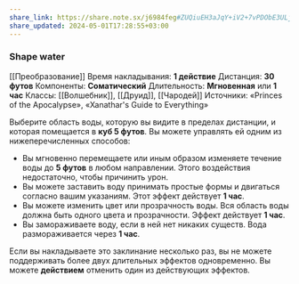 ```yaml
---
share_link: https://share.note.sx/j6984feg#ZUQiuEH3aJqY+iV2+7vPDObE3ULj8anC1NERdyAmv0w
share_updated: 2024-05-01T17:28:55+03:00
---
```

### Shape water
[[Преобразование]]
Время накладывания: **1 действие**
Дистанция: **30 футов**
Компоненты: **Соматический**
Длительность: **Мгновенная** или **1 час**
Классы: [[Волшебник]], [[Друид]], [[Чародей]]
Источники: «Princes of the Apocalypse», «Xanathar's Guide to Everything»

Выберите область воды, которую вы видите в пределах дистанции, и которая помещается в **куб 5 футов**. Вы можете управлять ей одним из нижеперечисленных способов:

- Вы мгновенно перемещаете или иным образом изменяете течение воды до **5 футов** в любом направлении. Этого воздействия недостаточно, чтобы причинить урон.
- Вы можете заставить воду принимать простые формы и двигаться согласно вашим указаниям. Этот эффект действует **1 час**.
- Вы можете изменить цвет или прозрачность воды. Вся область воды должна быть одного цвета и прозрачности. Эффект действует **1 час**.
- Вы замораживаете воду, если в ней нет никаких существ. Вода размораживается через **1 час**.

Если вы накладываете это заклинание несколько раз, вы не можете поддерживать более двух длительных эффектов одновременно. Вы можете **действием** отменить один из действующих эффектов.